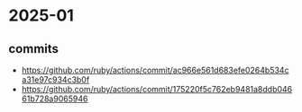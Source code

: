 # 2025-01

## commits

- <https://github.com/ruby/actions/commit/ac966e561d683efe0264b534ca31e97c934c3b0f>
- <https://github.com/ruby/actions/commit/175220f5c762eb9481a8ddb04661b728a9065946>
